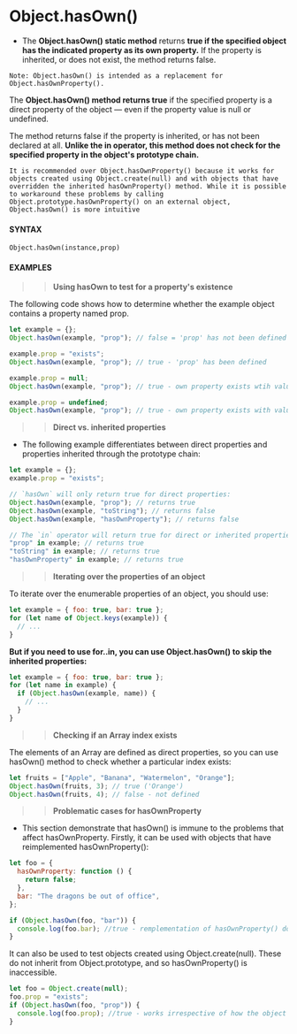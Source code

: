 # Object.hasOwn()

- The **Object.hasOwn() static method** returns **true if the specified object has the indicated property as its own property.** If the property is inherited, or does not exist, the method returns false.

`Note: Object.hasOwn() is intended as a replacement for Object.hasOwnProperty().`

The **Object.hasOwn() method returns true** if the specified property is a direct property of the object — even if the property value is null or undefined.

The method returns false if the property is inherited, or has not been declared at all. **Unlike the in operator, this method does not check for the specified property in the object's prototype chain.**

`It is recommended over Object.hasOwnProperty() because it works for objects created using Object.create(null) and with objects that have overridden the inherited hasOwnProperty() method. While it is possible to workaround these problems by calling Object.prototype.hasOwnProperty() on an external object, Object.hasOwn() is more intuitive`

#### **SYNTAX**

```
Object.hasOwn(instance,prop)
```

#### **EXAMPLES**

> > **Using hasOwn to test for a property's existence**

The following code shows how to determine whether the example object contains a property named prop.

```js
let example = {};
Object.hasOwn(example, "prop"); // false = 'prop' has not been defined

example.prop = "exists";
Object.hasOwn(example, "prop"); // true - 'prop' has been defined

example.prop = null;
Object.hasOwn(example, "prop"); // true - own property exists wtih value of null

example.prop = undefined;
Object.hasOwn(example, "prop"); // true - own property exists with value of undefined
```

> > **Direct vs. inherited properties**

- The following example differentiates between direct properties and properties inherited through the prototype chain:

```js
let example = {};
example.prop = "exists";

// `hasOwn` will only return true for direct properties:
Object.hasOwn(example, "prop"); // returns true
Object.hasOwn(example, "toString"); // returns false
Object.hasOwn(example, "hasOwnProperty"); // returns false

// The `in` operator will return true for direct or inherited properties:
"prop" in example; // returns true
"toString" in example; // returns true
"hasOwnProperty" in example; // returns true
```

> > **Iterating over the properties of an object**

To iterate over the enumerable properties of an object, you should use:

```js
let example = { foo: true, bar: true };
for (let name of Object.keys(example)) {
  // ...
}
```

**But if you need to use for..in, you can use Object.hasOwn() to skip the inherited properties:**

```js
let example = { foo: true, bar: true };
for (let name in example) {
  if (Object.hasOwn(example, name)) {
    // ...
  }
}
```

> > **Checking if an Array index exists**

The elements of an Array are defined as direct properties, so you can use hasOwn() method to check whether a particular index exists:

```js
let fruits = ["Apple", "Banana", "Watermelon", "Orange"];
Object.hasOwn(fruits, 3); // true ('Orange')
Object.hasOwn(fruits, 4); // false - not defined
```

> > **Problematic cases for hasOwnProperty**

- This section demonstrate that hasOwn() is immune to the problems that affect hasOwnProperty. Firstly, it can be used with objects that have reimplemented hasOwnProperty():

```js
let foo = {
  hasOwnProperty: function () {
    return false;
  },
  bar: "The dragons be out of office",
};

if (Object.hasOwn(foo, "bar")) {
  console.log(foo.bar); //true - remplementation of hasOwnProperty() does not affect Object
}
```

It can also be used to test objects created using Object.create(null). These do not inherit from Object.prototype, and so hasOwnProperty() is inaccessible.

```js
let foo = Object.create(null);
foo.prop = "exists";
if (Object.hasOwn(foo, "prop")) {
  console.log(foo.prop); //true - works irrespective of how the object is created.
}
```
